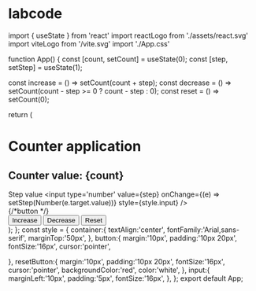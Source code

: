 # labcode
import { useState } from 'react'
import reactLogo from './assets/react.svg'
import viteLogo from '/vite.svg'
import './App.css'

function App() {
  const [count, setCount] = useState(0);
  const [step, setStep] = useState(1);
  
  const increase = () => setCount(count + step);
  const decrease = () => setCount(count - step >= 0 ? count - step : 0);
  const reset = () => setCount(0);
  
  return (
    <div style={style.container}>
      <h1>Counter application</h1>
      <h2>Counter value: {count}</h2>
      <div>
        <label>Step value</label>
        <input 
          type='number' 
          value={step} onChange={(e) => setStep(Number(e.target.value))} style={style.input} />
      </div>
      {/*button */}
    <div>
      <button onClick={increase} style={style.button}>Increase</button>
      <button onClick={decrease} style={style.button}>Decrease</button>
      <button onClick={reset} Resetstyle={style.button}>Reset</button>
    </div>
    </div>
  );
};
const style = {
container:{
  textAlign:'center',
  fontFamily:'Arial,sans-serif',
  marginTop:'50px',
},
button:{
margin:'10px',
padding:'10px 20px',
fontSize:'16px',
cursor:'pointer',

},
resetButton:{
  margin:'10px',
  padding:'10px 20px',
  fontSize:'16px',
  cursor:'pointer',
  backgroundColor:'red',
  color:'white',
},
input:{
marginLeft:'10px',
padding:'5px',
fontSize:'16px',
},
};
export default App;
